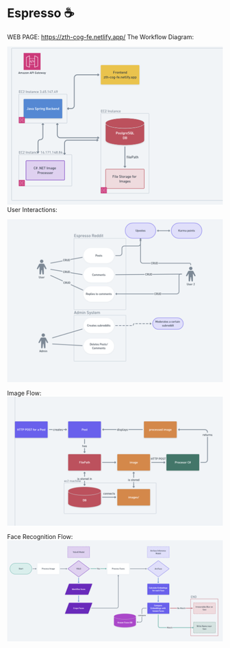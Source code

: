 # Espresso ☕
WEB PAGE: https://zth-cog-fe.netlify.app/
The Workflow Diagram:

![Workflow](personal/images/Reddit_Workflow.png)
User Interactions:

![User Interactions](personal/images/Users_interactions.png)

Image Flow:
![Image Flow](personal/images/image_flow.png)

Face Recognition Flow:
![Face Flow](personal/images/Face_recognition_workflow.png)
